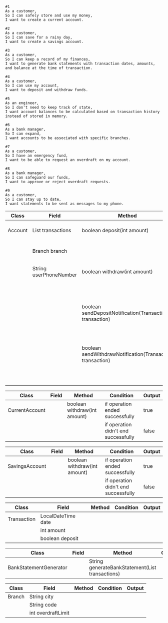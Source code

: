 ```
#1
As a customer,
So I can safely store and use my money,
I want to create a current account.

#2
As a customer,
So I can save for a rainy day,
I want to create a savings account.

#3
As a customer,
So I can keep a record of my finances,
I want to generate bank statements with transaction dates, amounts, and balance at the time of transaction.

#4
As a customer,
So I can use my account,
I want to deposit and withdraw funds.

#5
As an engineer,
So I don't need to keep track of state,
I want account balances to be calculated based on transaction history instead of stored in memory.

#6
As a bank manager,
So I can expand,
I want accounts to be associated with specific branches.

#7
As a customer,
So I have an emergency fund,
I want to be able to request an overdraft on my account.

#8
As a bank manager,
So I can safeguard our funds,
I want to approve or reject overdraft requests.

#9
As a customer,
So I can stay up to date,
I want statements to be sent as messages to my phone.
```


| Class   | Field                          | Method                                                    | Condition                            | Output |
|---------|--------------------------------|-----------------------------------------------------------|--------------------------------------|--------|
| Account | List<Transaction> transactions | boolean deposit(int amount)                               | if operation ended successfully      | true   |
|         | Branch branch                  |                                                           | if operation didn't end successfully | false  |
|         | String userPhoneNumber         | boolean withdraw(int amount)                              | if operation ended successfully      | true   |
|         |                                |                                                           | if operation didn't end successfully | false  |
|         |                                | boolean sendDepositNotification(Transaction transaction)  | if operation ended successfully      | true   |
|         |                                |                                                           | if operation didn't end successfully | false  |
|         |                                | boolean sendWithdrawNotification(Transaction transaction) | if operation ended successfully      | true   |
|         |                                |                                                           | if operation didn't end successfully | false  |


| Class          | Field | Method                       | Condition                            | Output |
|----------------|-------|------------------------------|--------------------------------------|--------|
| CurrentAccount |       | boolean withdraw(int amount) | if operation ended successfully      | true   |
|                |       |                              | if operation didn't end successfully | false  |


| Class          | Field | Method                       | Condition                            | Output |
|----------------|-------|------------------------------|--------------------------------------|--------|
| SavingsAccount |       | boolean withdraw(int amount) | if operation ended successfully      | true   |
|                |       |                              | if operation didn't end successfully | false  |


| Class       | Field              | Method | Condition | Output |
|-------------|--------------------|--------|-----------|--------|
| Transaction | LocalDateTime date |        |           |        |
|             | int amount         |        |           |        |
|             | boolean deposit    |        |           |        |


| Class                  | Field | Method                                                       | Condition | Output |
|------------------------|-------|--------------------------------------------------------------|-----------|--------|
| BankStatementGenerator |       | String generateBankStatement(List<Transaction> transactions) |           |        |


| Class  | Field              | Method | Condition | Output |
|--------|--------------------|--------|-----------|--------|
| Branch | String city        |        |           |        |
|        | String code        |        |           |        |
|        | int overdraftLimit |        |           |        |

